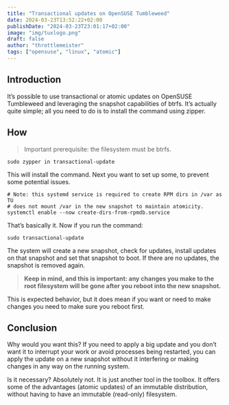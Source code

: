 ```yaml
---
title: "Transactional updates on OpenSUSE Tumbleweed"
date: 2024-03-23T13:52:22+02:00
publishDate: "2024-03-23T23:01:17+02:00"
image: "img/tuxlogo.png"
draft: false
author: "throttlemeister"
tags: ["opensuse", "linux", "atomic"]
---
```

## Introduction

It’s possible to use transactional or atomic updates on OpenSUSE Tumbleweed and leveraging the snapshot capabilities of btrfs. It’s actually quite simple; all you need to do is to install the command using zipper.

## How
>
>Important prerequisite: the filesystem must be btrfs.

    sudo zypper in transactional-update

This will install the command. Next you want to set up some, to prevent some potential issues.

    # Note: this systemd service is required to create RPM dirs in /var as TU 
    # does not mount /var in the new snapshot to maintain atomicity.
    systemctl enable --now create-dirs-from-rpmdb.service

That’s basically it. Now if you run the command:

    sudo transactional-update

The system will create a new snapshot, check for updates, install updates on that snapshot and set that snapshot to boot. If there are no updates, the snapshot is removed again.

>**Keep in mind, and this is important: any changes you make to the root filesystem will be gone after you reboot into the new snapshot.**

This is expected behavior, but it does mean if you want or need to make changes you need to make sure you reboot first.

## Conclusion

Why would you want this? If you need to apply a big update and you don’t want it to interrupt your work or avoid processes being restarted, you can apply the update on a new snapshot without it interfering or making changes in any way on the running system.

Is it necessary? Absolutely not. It is just another tool in the toolbox. It offers some of the advantages (atomic updates) of an immutable distribution, without having to have an immutable (read-only) filesystem.
